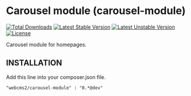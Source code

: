 Carousel module (carousel-module)
=========================

[![Total Downloads](https://poser.pugx.org/webcms2/carousel-module/downloads.png)](https://packagist.org/packages/webcms2/carousel-module)
[![Latest Stable Version](https://poser.pugx.org/webcms2/carousel-module/v/stable.png)](https://github.com/webcms2/carousel-module/releases)
[![Latest Unstable Version](https://poser.pugx.org/webcms2/carousel-module/v/unstable.png)](https://packagist.org/packages/webcms2/carousel-module)
[![License](https://poser.pugx.org/webcms2/carousel-module/license.png)](https://packagist.org/packages/webcms2/carousel-module)

Carousel module for homepages. 


INSTALLATION
-----------

Add this line into your composer.json file.

```
"webcms2/carousel-module" : "0.*@dev"
```
